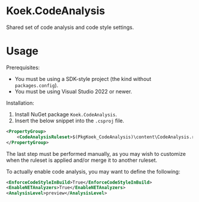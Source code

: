 # Koek.CodeAnalysis

Shared set of code analysis and code style settings.

# Usage

Prerequisites:

* You must be using a SDK-style project (the kind without `packages.config`).
* You must be using Visual Studio 2022 or newer.

Installation:

1. Install NuGet package `Koek.CodeAnalysis`.
1. Insert the below snippet into the `.csproj` file.

```xml
<PropertyGroup>
    <CodeAnalysisRuleset>$(PkgKoek_CodeAnalysis)\content\CodeAnalysis.ruleset</CodeAnalysisRuleset>
</PropertyGroup>
```

The last step must be performed manually, as you may wish to customize when the ruleset is applied and/or merge it to another ruleset.

To actually enable code analysis, you may want to define the following:

```xml
<EnforceCodeStyleInBuild>True</EnforceCodeStyleInBuild>
<EnableNETAnalyzers>True</EnableNETAnalyzers>
<AnalysisLevel>preview</AnalysisLevel>
```
